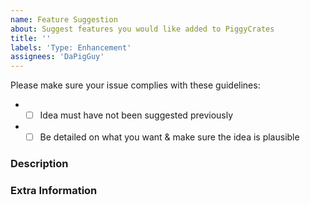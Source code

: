 ```yaml
---
name: Feature Suggestion
about: Suggest features you would like added to PiggyCrates
title: ''
labels: 'Type: Enhancement'
assignees: 'DaPigGuy'
---
```


<!-- Failure to complete the required fields will result in the issue being closed. -->
Please make sure your issue complies with these guidelines:
- * [ ] Idea must have not been suggested previously
- * [ ] Be detailed on what you want & make sure the idea is plausible

### Description
<!-- Describe your idea in detail below -->

### Extra Information